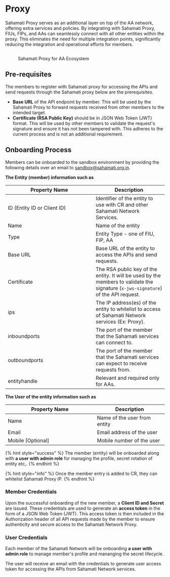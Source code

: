 # Proxy

Sahamati Proxy serves as an additional layer on top of the AA network, offering extra services and policies. By integrating with Sahamati Proxy, FIUs, FIPs, and AAs can seamlessly connect with all other entities within the proxy. This eliminates the need for multiple integration points, significantly reducing the integration and operational efforts for members.

<figure><img src="https://lh7-us.googleusercontent.com/docsz/AD_4nXeQz7GJfuKiqY-t5c8uM-U71W5qlXEivTWjN8MnKCEuMNUbDZeL1X3rkKoq2GlW1PIKVDDaMvX94THlH67pzLqzJIUj1DCH78USsOQ_3jIWYct_R13dskmIvSPw1wjUG_6bbqHKsqlDsTkFwhrFj4L0fbI?key=-pgXoRMAdWw9sxqZ3vSv2A" alt=""><figcaption><p>Sahamati Proxy for AA Ecosystem</p></figcaption></figure>

## Pre-requisites

The members to register with Sahamati proxy for accessing the APIs and send requests through the Sahamati proxy below are the prerequisites.

* **Base URL** of the API endpoint by member. This will be used by the Sahamati Proxy to forward requests received from other members to the intended target.
* **Certificate (RSA Public Key)** should be in JSON Web Token (JWT) format. This will be used by other members to validate the request's signature and ensure it has not been tampered with. This adheres to the current process and is not an additional requirement.

## Onboarding Process

Members can be onboarded to the sandbox environment by providing the following details over an email to [sandbox@sahamati.org.in](mailto:sandbox@sahamati.org.in).

**The Entity (member) information such as**

<table><thead><tr><th width="262">Property Name</th><th>Description</th></tr></thead><tbody><tr><td>ID (Entity ID or Client ID)</td><td>Identifier of the entity to use with CR and other Sahamati Network Services.</td></tr><tr><td>Name</td><td>Name of the entity</td></tr><tr><td>Type</td><td>Entity Type - one of FIU, FIP, AA</td></tr><tr><td>Base URL</td><td>Base URL of the entity to access the APIs and send requests.</td></tr><tr><td>Certificate</td><td>The RSA public key of the entity. It will be used by the members to validate the signature (<code>x-jws-signature</code>) of the API request.</td></tr><tr><td>ips</td><td>The IP address(es) of the entity to whitelist to access of Sahamati Network services (Ex: Proxy).</td></tr><tr><td>inboundports</td><td>The port of the member that the Sahamati services can connect to.</td></tr><tr><td>outboundports</td><td>The port of the member that the Sahamati services can expect to receive requests from.</td></tr><tr><td>entityhandle</td><td>Relevant and required only for AAs.</td></tr></tbody></table>

**The User of the entity information such as**

<table><thead><tr><th width="266">Property Name</th><th>Description</th></tr></thead><tbody><tr><td>Name</td><td>Name of the user from entity</td></tr><tr><td>Email</td><td>Email address of the user</td></tr><tr><td>Mobile [Optional]</td><td>Mobile number of the user</td></tr></tbody></table>

{% hint style="success" %}
The member (entity) will be onboarded along with **a user with admin role** for managing the profile, secret rotation of entity etc,.
{% endhint %}

{% hint style="info" %}
Once the member entry is added to CR, they can whitelist Sahamati Proxy IP.
{% endhint %}

### Member Credentials <a href="#credentials-by-proxy" id="credentials-by-proxy"></a>

Upon the successful onboarding of the new member, a **Client ID and Secret** are issued. These credentials are used to generate an **access token** in the form of a JSON Web Token (JWT). This access token is then included in the Authorization header of all API requests made by the member to ensure authenticity and secure access to the Sahamati Network Proxy.

### User Credentials

Each member of the Sahamati Network will be onboarding **a user with admin role** to manage member's profile and mananging the secret lifecycle.

The user will receive an email with the credentials to generate user access token for accessing the APIs from Sahamati Network services.
